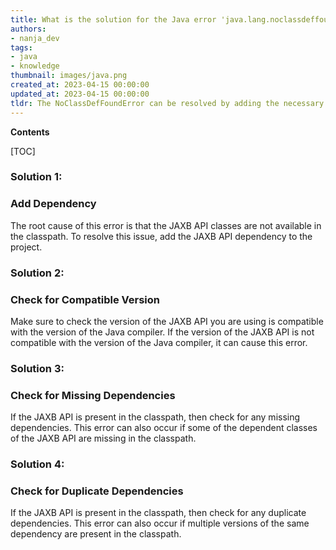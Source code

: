 ```yaml
---
title: What is the solution for the Java error 'java.lang.noclassdeffounderror javax/xml/bind/jaxbexception'?
authors:
- nanja_dev
tags:
- java
- knowledge
thumbnail: images/java.png
created_at: 2023-04-15 00:00:00
updated_at: 2023-04-15 00:00:00
tldr: The NoClassDefFoundError can be resolved by adding the necessary JAXB library to the classpath.
---
```


**Contents**

[TOC]

### Solution 1: 

### Add Dependency 

The root cause of this error is that the JAXB API classes are not available in the classpath. To resolve this issue, add the JAXB API dependency to the project. 

### Solution 2: 

### Check for Compatible Version 

Make sure to check the version of the JAXB API you are using is compatible with the version of the Java compiler. If the version of the JAXB API is not compatible with the version of the Java compiler, it can cause this error. 

### Solution 3: 

### Check for Missing Dependencies 

If the JAXB API is present in the classpath, then check for any missing dependencies. This error can also occur if some of the dependent classes of the JAXB API are missing in the classpath. 

### Solution 4: 

### Check for Duplicate Dependencies 

If the JAXB API is present in the classpath, then check for any duplicate dependencies. This error can also occur if multiple versions of the same dependency are present in the classpath.
